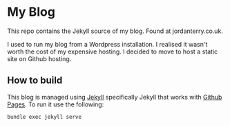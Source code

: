 # My Blog

This repo contains the Jekyll source of my blog. Found at jordanterry.co.uk.

I used to run my blog from a Wordpress installation. I realised it wasn't worth the cost of my expensive hosting. I
decided to move to host a static site on Github hosting.

## How to build

This blog is managed using [Jekyll](https://jekyllrb.com/) specifically Jekyll that works
with [Github Pages](https://pages.github.com/versions/). To run it
use the following:

```shell
bundle exec jekyll serve
```